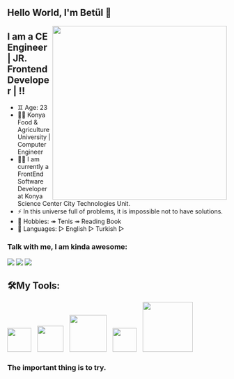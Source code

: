 ## Hello World, I'm Betül 👋


<img src=https://www.lambdatest.com/blog/wp-content/uploads/2020/08/giphy-5.gif width="400" height="400" align="right">

## I am a CE Engineer | JR. Frontend Developer |  !!
- ♊️ Age: 23
- 👨‍🎓 Konya Food & Agriculture University | Computer Engineer
- 👨‍💻 I am currently a FrontEnd Software Developer at Konya Science Center City Technologies Unit.
- ⚡  In this universe full of problems, it is impossible not to have solutions.
- 🎯 Hobbies: ↠ Tenis ↠ Reading Book
- 💬 Languages: ▻ English ▻ Turkish ▻ 
### Talk with me, I am kinda awesome:
<p float="left">
<a href="mailto:altnbetul99@gmail.com"><img src="https://img.shields.io/badge/Gmail-D14836?style=for-the-badge&logo=gmail&logoColor=white" /></a>
<a href="https://www.linkedin.com/in/betül-altunel/"><img src="https://img.shields.io/badge/LinkedIn-0077B5?style=for-the-badge&logo=linkedin&logoColor=white" /></a>
<a href="https://www.kaggle.com/betlaltunel"><img src="https://img.shields.io/badge/Kaggle-20BEFF?style=for-the-badge&logo=Kaggle&logoColor=gray" /></a>

</p>

## 🛠My Tools:
<p float="left">
<img src="https://upload.wikimedia.org/wikipedia/commons/thumb/6/61/HTML5_logo_and_wordmark.svg/270px-HTML5_logo_and_wordmark.svg.png" width="55" hight="75">
<img src="https://kariselovuo.pro/ksprov1/wp-content/uploads/2018/02/css-logo.png " width="60" hight="75" style="margin-left: 10">
<img src="https://upload.wikimedia.org/wikipedia/commons/thumb/9/99/Unofficial_JavaScript_logo_2.svg/1024px-Unofficial_JavaScript_logo_2.svg.png" width="85" hight="55" style="padding-left: 10">
<img src="https://upload.wikimedia.org/wikipedia/commons/thumb/4/47/React.svg/1200px-React.svg.png" width="55" hight="65"   style="margin-left: 10"/>
<img src="https://e7.pngegg.com/pngimages/783/228/png-clipart-github-software-developer-source-code-programmer-mascot-logo-mammal-cat-like-mammal.png" width="115" hight="75" style="margin-left: 10">



</p>

### The important thing is to try.
